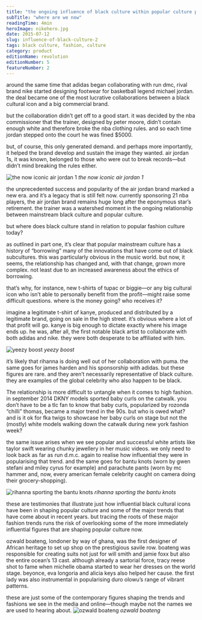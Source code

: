 ```yaml
---
title: "the ongoing influence of black culture within popular culture part 2"
subTitle: "where are we now"
readingTime: 4min
heroImage: nikehero.jpg
date: 2015-07-12
slug: influence-of-black-culture-2
tags: black culture, fashion, culture
category: product
editionName: revolution
editionNumber: 5
featureNumber: 2
---
```

around the same time that adidas began collaborating with run dmc, rival brand nike started designing footwear for basketball legend michael jordan. the deal became one of the most lucrative collaborations between a black cultural icon and a big commercial brand.

but the collaboration didn’t get off to a good start. it was decided by the nba commissioner that the trainer, designed by peter moore, didn’t contain enough white and therefore broke the nba clothing rules. and so each time jordan stepped onto the court he was fined $5000.

but, of course, this only generated demand. and perhaps more importantly, it helped the brand develop and sustain the image they wanted. air jordan 1s, it was known, belonged to those who were out to break records—but didn’t mind breaking the rules either.

![the now iconic air jordan 1](air1.jpg)
*the now iconic air jordan 1*

the unprecedented success and popularity of the air jordan brand marked a new era. and it’s a legacy that is still felt now. currently sponsoring 21 nba players, the air jordan brand remains huge long after the eponymous star’s retirement. the trainer was a watershed moment in the ongoing relationship between mainstream black culture and popular culture.

but where does black culture stand in relation to popular fashion culture today?

as outlined in part one, it’s clear that popular mainstream culture has a history of “borrowing” many of the innovations that have come out of black subcultures. this was particularly obvious in the music world. but now, it seems, the relationship has changed and, with that change, grown more complex. not least due to an increased awareness about the ethics of borrowing.

that’s why, for instance, new t-shirts of tupac or biggie—or any big cultural icon who isn’t able to personally benefit from the profit—might raise some difficult questions. where is the money going? who receives it?

imagine a legitimate t-shirt of kanye, produced and distributed by a legitimate brand, going on sale in the high street. it’s obvious where a lot of that profit will go. kanye is big enough to dictate exactly where his image ends up. he was, after all, the first notable black artist to collaborate with both adidas and nike. they were both desperate to be affiliated with him.

![yeezy boost](yeezy.jpg)
*yeezy boost*

it’s likely that rihanna is doing well out of her collaboration with puma. the same goes for james harden and his sponsorship with adidas. but these figures are rare. and they aren’t necessarily representative of black culture. they are examples of the global celebrity who also happen to be black.

The relationship is more difficult to untangle when it comes to high fashion. in september 2014 DKNY models sported baby curls on the catwalk. you don’t have to be a tlc fan to know that baby curls, popularized by rozonda “chilli” thomas, became a major trend in the 90s. but who is owed what? and is it ok for fka twigs to showcase her baby curls on stage but not the (mostly) white models walking down the catwalk during new york fashion week?

the same issue arises when we see popular and successful white artists like taylor swift wearing chunky jewellery in her music videos. we only need to look back as far as run d.m.c. again to realise how influential they were in popularising that trend. and the same goes for bantu knots (worn by gwen stefani and miley cyrus for example) and parachute pants (worn by mc hammer and, now, every american female celebrity caught on camera doing their grocery-shopping).

![rihanna sporting the bantu knots](knots.jpg)
*rihanna sporting the bantu knots*

these are testimonies that illustrate just how influential black cultural icons have been in shaping popular culture and some of the major trends that have come about in recent years. but tracing the roots of these major fashion trends runs the risk of overlooking some of the more immediately influential figures that are shaping popular culture now.

ozwald boateng, londoner by way of ghana, was the first designer of African heritage to set up shop on the prestigious savile row. boateng was responsible for creating suits not just for will smith and jamie foxx but also the entire ocean’s 13 cast. although already a sartorial force, tracy reese shot to fame when michelle obama started to wear her dresses on the world stage. beyonce, eva longoria and alicia keys also helped her cause. the first lady was also instrumental in popularising duro olowu’s range of vibrant patterns.

these are just some of the contemporary figures shaping the trends and fashions we see in the media and online—though maybe not the names we are used to hearing about.
![ozwald boateng](ozwald.jpg)
*ozwald boateng*
